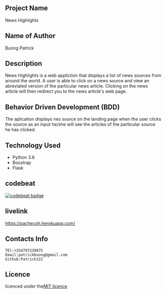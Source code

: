 
## Project Name
News Highlights

## Name of Author

Buong Patrick

## Description

News Highlights is a web appliction that displays a list of news sources from around the world. A user is able to click on a news source and view an abreviated version of the particular news article. Clicking on the news article will then redirect you to the news article's web page.


## Behavior Driven Development (BDD)
The aplication displays nes source on the landing page when the user clicks the source as an input he/she will see the articles of the particular source he has clicked.


## Technology Used
* Python 3.6
* Boostrap
* Flask

## codebeat
[![codebeat badge](https://codebeat.co/badges/8a81fae6-99f7-4756-ae83-7903ab1251eb)](https://codebeat.co/projects/github-com-patrick322-news-highlight-master)

## livelink
https://pachecoh.herokuapp.com/


## Contacts Info

    TEl:+254797239875
    Email:patrickbuong@gmail.com
    Github:Patrick322

## Licence

licenced under the[MIT licence](LICENCED)
